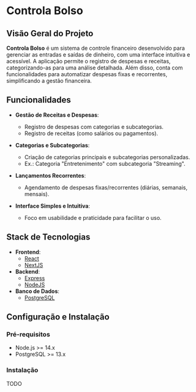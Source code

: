 # Controla Bolso

## Visão Geral do Projeto

**Controla Bolso** é um sistema de controle financeiro desenvolvido para gerenciar as entradas e saídas de dinheiro, com uma interface intuitiva e acessível. A aplicação permite o registro de despesas e receitas, categorizando-as para uma análise detalhada. Além disso, conta com funcionalidades para automatizar despesas fixas e recorrentes, simplificando a gestão financeira.

## Funcionalidades

- **Gestão de Receitas e Despesas**:
  - Registro de despesas com categorias e subcategorias.
  - Registro de receitas (como salários ou pagamentos).

- **Categorias e Subcategorias**:
  - Criação de categorias principais e subcategorias personalizadas.
  - Ex.: Categoria "Entretenimento" com subcategoria "Streaming".

- **Lançamentos Recorrentes**:
  - Agendamento de despesas fixas/recorrentes (diárias, semanais, mensais).

- **Interface Simples e Intuitiva**:
  - Foco em usabilidade e praticidade para facilitar o uso.

## Stack de Tecnologias

- **Frontend**:
  - [React](https://reactjs.org/)
  - [NextJS](https://nextjs.org/)
- **Backend**:
  - [Express](https://expressjs.com/)
  - [NodeJS](https://nodejs.org/)
- **Banco de Dados**:
  - [PostgreSQL](https://www.postgresql.org/)


## Configuração e Instalação

### Pré-requisitos
- Node.js >= 14.x
- PostgreSQL >= 13.x

### Instalação
TODO